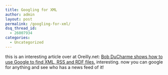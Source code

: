 ```yaml
---
title: Googling for XML
author: admin
layout: post
permalink: /googling-for-xml/
dsq_thread_id:
  - 26007934
categories:
  - Uncategorized
---
```

this is an interesting article over at Oreilly.net: [Bob DuCharme shows how to use Google to find XML, RSS and RDF files.][1]&nbsp;interesting. now you can google for anything and see who has a news feed of it!

 [1]: http://www.xml.com/pub/a/2004/02/11/googlexml.html